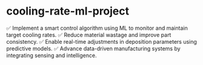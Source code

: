# cooling-rate-ml-project
✅ Implement a smart control algorithm using ML to monitor and maintain target cooling rates.  ✅ Reduce material wastage and improve part consistency.  ✅ Enable real-time adjustments in deposition parameters using predictive models.  ✅ Advance data-driven manufacturing systems by integrating sensing and intelligence.
